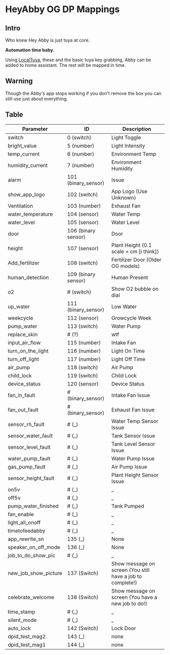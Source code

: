 # HeyAbby OG DP Mappings

## Intro

Who knew Hey Abby is just tuya at core.

**Automation time baby.**

Using [LocalTuya](https://github.com/rospogrigio/localtuya), these and the basic tuya key grabbing, Abby can be added to home assistant. The rest will be mapped in time.

## Warning

Though the Abby's app stops working if you don't remove the box you can still use just about everything.

## Table

| Parameter              | ID                | Description                                |
|------------------------|-------------------|--------------------------------------------|
| switch                 | 0 (switch)        | Light Toggle                               |
| bright_value           | 5 (number)        | Light Intensity                            |
| temp_current           | 6 (number)        | Environment Temp                           |
| humidity_current       | 7 (number)        | Environment Humidity                       |
| alarm                  | 101 (binary_sensor) | Issue                                     |
| show_app_logo          | 102 (switch)      | App Logo (Use Unknown)                                  |
| Ventilation            | 103 (number)      | Exhaust Fan                                |
| water_temperature      | 104 (sensor)      | Water Temp                                 |
| water_level            | 105 (sensor)      | Water Level                                |
| door                   | 106 (binary sensor) | Door                                      |
| height                 | 107 (sensor)      | Plant Height (0.1 scale + cm [i think])    |
| Add_fertilizer         | 108 (switch)      | Fertilizer Door (Older OG models)          |
| human_detection        | 109 (binary sensor) | Human Present                             |
| o2                     | # (switch)      | Show O2 bubble on dial                                   |
| up_water               | 111 (binary_sensor) | Low Water                                 |
| weekcycle              | 112 (sensor)      | Growcycle Week                             |
| pump_water             | 113 (switch)      | Water Pump                                 |
| replace_skin           | # (?)             | wtf                                        |
| input_air_flow         | 115 (number)      | Intake Fan                                 |
| turn_on_the_light      | 116 (number)      | Light On Time                              |
| turn_off_light         | 117 (number)      | Light Off Time                             |
| air_pump               | 118 (switch)      | Air Pump                                   |
| child_lock             | 119 (switch)      | Child Lock                                 |
| device_status          | 120 (sensor)      | Device Status                              |
| fan_in_fault           | # (binary_sensor) | Intake Fan Issue                           |
| fan_out_fault          | # (binary_sensor) | Exhaust Fan Issue                          |
| sensor_rh_fault        | # (_)             | Water Temp Sensor Issue                    |
| sensor_water_fault     | # (_)             | Tank Sensor Issue                          |
| sensor_level_fault     | # (_)             | Tank Level Sensor Issue                    |
| water_pump_fault       | # (_)             | Water Pump Issue                           |
| gas_pump_fault         | # (_)             | Air Pump Issue                             |
| sensor_height_fault    | # (_)             | Plant Height Sensor Issue                  |
| on5v                   | # (_)             | _                                          |
| off5v                  | # (_)             | _                                          |
| pump_water_finished    | # (_)             | Tank Pumped                                |
| fan_enable             | # (_)             | _                                          |
| light_all_onoff        | # (_)             | _                                          |
| timetofeedabby         | # (_)             | _                                          |
| app_rewrite_sn         | 135 (_)             | None                                          |
| speaker_on_off_mode    | 136 (_)             | None                                          |
| job_to_do_show_pic     | # (_)             | _                                          |
| new_job_show_picture   | 137 (Switch)             | Show message on screen (You still have a job to complete!)                                          |
| celebrate_welcome      | 138 (Switch)             | Show message on screen (You have a new job to do!)                                          |
| time_stamp             | # (_)             | _                                          |
| silent_mode            | # (_)             | _                                          |
| auto_lock              | 142 (Switch)             | Lock Door                                          |
| dpid_test_mag2         | 143 (_)             | none                                          |
| dpid_test_mag1         | 144 (_)             | none                                          |

